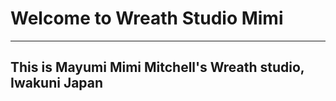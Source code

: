 # Welcome to Wreath Studio Mimi
--------------------------------
## This is Mayumi Mimi Mitchell's Wreath studio, Iwakuni Japan
